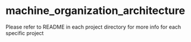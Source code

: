 # machine_organization_architecture

Please refer to README in each project directory for more info for each specific project

